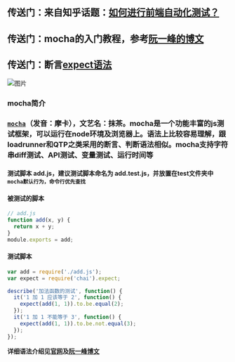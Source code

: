 ## 传送门：来自知乎话题：[如何进行前端自动化测试？](https://www.zhihu.com/question/29922082)  
## 传送门：mocha的入门教程，参考[阮一峰的博文](http://www.ruanyifeng.com/blog/2015/12/a-mocha-tutorial-of-examples.html)  
## 传送门：断言[expect语法](https://github.com/Automattic/expect.js)  
![图片](http://7xohgg.com2.z0.glb.qiniucdn.com/attachments/1452678117065/184403585.jpg)
### mocha简介  

### [`mocha`](https://mochajs.org/)（发音：摩卡），文艺名：抹茶。mocha是一个功能丰富的js测试框架，可以运行在node环境及浏览器上。语法上比较容易理解，跟loadrunner和QTP之类采用的断言、判断语法相似。mocha支持字符串diff测试、API测试、变量测试、运行时间等  

#### 测试脚本 add.js，建议测试脚本命名为 add.test.js，并放置在test文件夹中`mocha默认行为，命令行优先查找`  

#### 被测试的脚本  

```javascript
// add.js
function add(x, y) {
  return x + y;
}
module.exports = add;
```
#### 测试脚本  

```javascript
var add = require('./add.js');
var expect = require('chai').expect;

describe('加法函数的测试', function() {
  it('1 加 1 应该等于 2', function() {
    expect(add(1, 1)).to.be.equal(2);
  });
  it('1 加 1 不能等于 3', function() {
    expect(add(1, 1)).to.be.not.equal(3);
  });
});
```
__详细语法介绍见[官网](https://mochajs.org/)及[阮一峰博文](http://www.ruanyifeng.com/blog/2015/12/a-mocha-tutorial-of-examples.html)__
